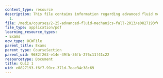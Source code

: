 ```yaml
---
content_type: resource
description: This file contains information regarding advanced fluid mechanics, quiz
  1.
file: /media/courses/2-25-advanced-fluid-mechanics-fall-2013/e0827193f6f799cc371d7eae34c38c69_MIT2_25F13_Quiz1.pdf
file_type: application/pdf
learning_resource_types:
- Exams
ocw_type: OCWFile
parent_title: Exams
parent_type: CourseSection
parent_uid: 9682f263-e14e-49fb-36fb-276c11f41c22
resourcetype: Document
title: Quiz 1
uid: e0827193-f6f7-99cc-371d-7eae34c38c69
---
```

